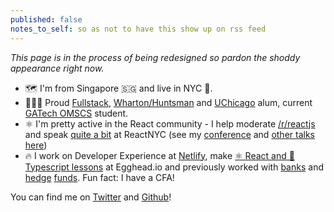 ```yaml
---
published: false
notes_to_self: so as not to have this show up on rss feed
---
```


_This page is in the process of being redesigned so pardon the shoddy appearance right now._

- 🗺️ I'm from Singapore 🇸🇬 and live in NYC 🗽.
- 👨🏼‍🎓 Proud [Fullstack](https://twitter.com/fullstack), [Wharton/Huntsman](https://huntsman.upenn.edu/) and [UChicago](https://finmath.uchicago.edu/) alum, current [GATech OMSCS](https://www.omscs.gatech.edu/) student.
- ⚛️ I'm pretty active in the React community - I help moderate [/r/reactjs](https://reddit.com/r/reactjs) and speak [quite a bit](https://www.youtube.com/watch?v=eRvbh5C6Lj0&list=PLI0LxsJ2mt_FFRiBVLbxjSnw41Ta9Nkhc) at ReactNYC (see my [conference](https://www.swyx.io/talks/react-not-reactive) and [other talks here](/talks))
- 🔥 I work on Developer Experience at [Netlify](https://netlify.com), make [⚛️ React and 📜 Typescript lessons](https://egghead.io/courses/design-systems-with-react-and-typescript-in-storybook) at Egghead.io and previously worked with [banks](https://www.sc.com/) and [hedge](https://www.bamfunds.com/) [funds](https://www.twosigma.com/). Fun fact: I have a CFA!

You can find me on [Twitter](https://twitter.com/swyx) and [Github](https://github.com/sw-yx)!
